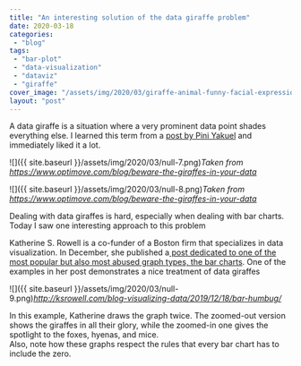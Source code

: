 ```yaml
---
title: "An interesting solution of the data giraffe problem"
date: 2020-03-18
categories: 
 - "blog"
tags: 
 - "bar-plot"
 - "data-visualization"
 - "dataviz"
 - "giraffe"
cover_image: "/assets/img/2020/03/giraffe-animal-funny-facial-expression-39504.jpeg"
layout: "post"
---
```


A data giraffe is a situation where a very prominent data point shades everything else. I learned this term from a [post by Pini Yakuel](https://www.optimove.com/blog/beware-the-giraffes-in-your-data) and immediately liked it a lot.

![]({{ site.baseurl }}/assets/img/2020/03/null-7.png)*Taken from [<https://www.optimove.com/blog/beware-the-giraffes-in-your-data>](https://www.optimove.com/blog/beware-the-giraffes-in-your-data)*

![]({{ site.baseurl }}/assets/img/2020/03/null-8.png)*Taken from [<https://www.optimove.com/blog/beware-the-giraffes-in-your-data>](https://www.optimove.com/blog/beware-the-giraffes-in-your-data)*

Dealing with data giraffes is hard, especially when dealing with bar charts. Today I saw one interesting approach to this problem

Katherine S. Rowell is a co-funder of a Boston firm that specializes in data visualization. In December, she published a[ post dedicated to one of the most popular but also most abused graph types, the bar charts](http://ksrowell.com/blog-visualizing-data/2019/12/18/bar-humbug/). One of the examples in her post demonstrates a nice treatment of data giraffes

![]({{ site.baseurl }}/assets/img/2020/03/null-9.png)*[<http://ksrowell.com/blog-visualizing-data/2019/12/18/bar-humbug/>](http://ksrowell.com/blog-visualizing-data/2019/12/18/bar-humbug/)*

In this example, Katherine draws the graph twice. The zoomed-out version shows the giraffes in all their glory, while the zoomed-in one gives the spotlight to the foxes, hyenas, and mice.  
Also, note how these graphs respect the rules that every bar chart has to include the zero.
